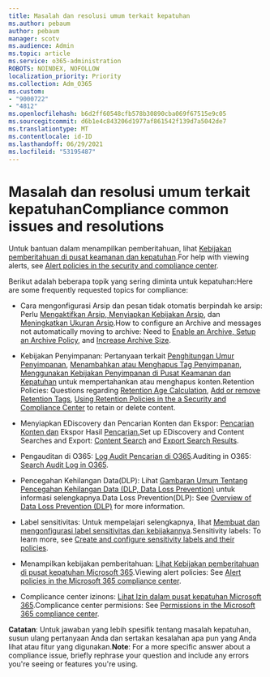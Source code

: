 ```yaml
---
title: Masalah dan resolusi umum terkait kepatuhan
ms.author: pebaum
author: pebaum
manager: scotv
ms.audience: Admin
ms.topic: article
ms.service: o365-administration
ROBOTS: NOINDEX, NOFOLLOW
localization_priority: Priority
ms.collection: Adm_O365
ms.custom:
- "9000722"
- "4812"
ms.openlocfilehash: b6d2ff60548cfb578b30890cba069f67515e9c05
ms.sourcegitcommit: d6b1e4c843206d1977af861542f139d7a5042de7
ms.translationtype: MT
ms.contentlocale: id-ID
ms.lasthandoff: 06/29/2021
ms.locfileid: "53195487"
---
```

# <a name="compliance-common-issues-and-resolutions"></a><span data-ttu-id="e49f0-102">Masalah dan resolusi umum terkait kepatuhan</span><span class="sxs-lookup"><span data-stu-id="e49f0-102">Compliance common issues and resolutions</span></span>

<span data-ttu-id="e49f0-103">Untuk bantuan dalam menampilkan pemberitahuan, lihat [Kebijakan pemberitahuan di pusat keamanan dan kepatuhan](/microsoft-365/compliance/alert-policies).</span><span class="sxs-lookup"><span data-stu-id="e49f0-103">For help with viewing alerts, see [Alert policies in the security and compliance center](/microsoft-365/compliance/alert-policies).</span></span>

<span data-ttu-id="e49f0-104">Berikut adalah beberapa topik yang sering diminta untuk kepatuhan:</span><span class="sxs-lookup"><span data-stu-id="e49f0-104">Here are some frequently requested topics for compliance:</span></span>

- <span data-ttu-id="e49f0-105">Cara mengonfigurasi Arsip dan pesan tidak otomatis berpindah ke arsip: Perlu [Mengaktifkan Arsip, Menyiapkan Kebijakan Arsip](/microsoft-365/compliance/set-up-an-archive-and-deletion-policy-for-mailboxes), dan [Meningkatkan Ukuran Arsip](/microsoft-365/compliance/enable-unlimited-archiving).</span><span class="sxs-lookup"><span data-stu-id="e49f0-105">How to configure an Archive and messages not automatically moving to archive: Need to [Enable an Archive, Setup an Archive Policy](/microsoft-365/compliance/set-up-an-archive-and-deletion-policy-for-mailboxes), and [Increase Archive Size](/microsoft-365/compliance/enable-unlimited-archiving).</span></span>

- <span data-ttu-id="e49f0-106">Kebijakan Penyimpanan: Pertanyaan terkait [Penghitungan Umur Penyimpanan](/exchange/security-and-compliance/messaging-records-management/retention-age), [Menambahkan atau Menghapus Tag Penyimpanan](/exchange/security-and-compliance/messaging-records-management/add-or-remove-retention-tags), [Menggunakan Kebijakan Penyimpanan di Pusat Keamanan dan Kepatuhan](/exchange/security-and-compliance/messaging-records-management/create-a-retention-policy) untuk mempertahankan atau menghapus konten.</span><span class="sxs-lookup"><span data-stu-id="e49f0-106">Retention Policies: Questions regarding [Retention Age Calculation](/exchange/security-and-compliance/messaging-records-management/retention-age), [Add or remove Retention Tags](/exchange/security-and-compliance/messaging-records-management/add-or-remove-retention-tags), [Using Retention Policies in the a Security and Compliance Center](/exchange/security-and-compliance/messaging-records-management/create-a-retention-policy) to retain or delete content.</span></span>

- <span data-ttu-id="e49f0-107">Menyiapkan EDiscovery dan Pencarian Konten dan Ekspor: [Pencarian Konten dan](/microsoft-365/compliance/content-search) Ekspor Hasil [Pencarian.](/microsoft-365/compliance/export-search-results)</span><span class="sxs-lookup"><span data-stu-id="e49f0-107">Set up EDiscovery and Content Searches and Export: [Content Search](/microsoft-365/compliance/content-search) and [Export Search Results](/microsoft-365/compliance/export-search-results).</span></span>

- <span data-ttu-id="e49f0-108">Pengauditan di O365: [Log Audit Pencarian di O365](/microsoft-365/compliance/search-the-audit-log-in-security-and-compliance).</span><span class="sxs-lookup"><span data-stu-id="e49f0-108">Auditing in O365: [Search Audit Log in O365](/microsoft-365/compliance/search-the-audit-log-in-security-and-compliance).</span></span>

- <span data-ttu-id="e49f0-109">Pencegahan Kehilangan Data(DLP): Lihat [Gambaran Umum Tentang Pencegahan Kehilangan Data (DLP, Data Loss Prevention)](/microsoft-365/compliance/data-loss-prevention-policies) untuk informasi selengkapnya.</span><span class="sxs-lookup"><span data-stu-id="e49f0-109">Data Loss Prevention(DLP): See [Overview of Data Loss Prevention (DLP)](/microsoft-365/compliance/data-loss-prevention-policies) for more information.</span></span>
 
- <span data-ttu-id="e49f0-110">Label sensitivitas: Untuk mempelajari selengkapnya, lihat [Membuat dan mengonfigurasi label sensitivitas dan kebijakannya](/microsoft-365/compliance/create-sensitivity-labels).</span><span class="sxs-lookup"><span data-stu-id="e49f0-110">Sensitivity labels: To learn more, see [Create and configure sensitivity labels and their policies](/microsoft-365/compliance/create-sensitivity-labels).</span></span>

- <span data-ttu-id="e49f0-111">Menampilkan kebijakan pemberitahuan: [Lihat Kebijakan pemberitahuan di pusat kepatuhan Microsoft 365](/microsoft-365/compliance/alert-policies).</span><span class="sxs-lookup"><span data-stu-id="e49f0-111">Viewing alert policies: See [Alert policies in the Microsoft 365 compliance center](/microsoft-365/compliance/alert-policies).</span></span>

- <span data-ttu-id="e49f0-112">Complicance center izinons: [Lihat Izin dalam pusat kepatuhan Microsoft 365](/microsoft-365/compliance/microsoft-365-compliance-center-permissions).</span><span class="sxs-lookup"><span data-stu-id="e49f0-112">Complicance center permisions: See [Permissions in the Microsoft 365 compliance center](/microsoft-365/compliance/microsoft-365-compliance-center-permissions).</span></span>

<span data-ttu-id="e49f0-113">**Catatan**: Untuk jawaban yang lebih spesifik tentang masalah kepatuhan, susun ulang pertanyaan Anda dan sertakan kesalahan apa pun yang Anda lihat atau fitur yang digunakan.</span><span class="sxs-lookup"><span data-stu-id="e49f0-113">**Note**: For a more specific answer about a compliance issue, briefly rephrase your question and include any errors you're seeing or features you're using.</span></span>
